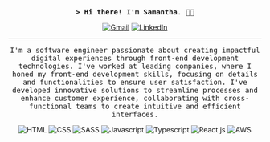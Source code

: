 <div align="center">
    
<samp><strong>> Hi there! I'm Samantha</strong>. 👋😊

[![Gmail](https://img.shields.io/badge/gmail-F68084.svg?style=for-the-badge&logo=gmail&logoColor=white)](https://www.linkedin.com/in/samantha-cardoso-495468198/?locale=en_US)
[![LinkedIn](https://img.shields.io/badge/linkedin-F68084.svg?style=for-the-badge&logo=linkedin&logoColor=white)](https://www.linkedin.com/in/samantha-cardoso-495468198/?locale=en_US)

---

<samp>I'm a software engineer passionate about creating impactful digital experiences through front-end development technologies. I've worked at leading companies, where I honed my front-end development skills, focusing on details and functionalities to ensure user satisfaction. I've developed innovative solutions to streamline processes and enhance customer experience, collaborating with cross-functional teams to create intuitive and efficient interfaces.</samp>

![HTML](https://img.shields.io/badge/html-F68084.svg?style=for-the-badge&logo=html5&logoColor=white)
![CSS](https://img.shields.io/badge/css-F68084.svg?style=for-the-badge&logo=css3&logoColor=white)
![SASS](https://img.shields.io/badge/sass-F68084.svg?style=for-the-badge&logo=sass&logoColor=white)
![Javascript](https://img.shields.io/badge/javascript-F68084.svg?style=for-the-badge&logo=javascript&logoColor=white)
![Typescript](https://img.shields.io/badge/typescript-F68084.svg?style=for-the-badge&logo=typescript&logoColor=white)
![React.js](https://img.shields.io/badge/reactjs-F68084.svg?style=for-the-badge&logo=react&logoColor=white)
![AWS](https://img.shields.io/badge/aws-F68084.svg?style=for-the-badge&logo=aws&logoColor=white)

</div>
